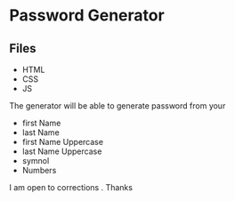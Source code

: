 # Password Generator

## Files

* HTML
* CSS
* JS

The generator will be able to generate password from your

* first Name
* last Name
* first Name Uppercase
* last Name Uppercase
* symnol
* Numbers

I am open to corrections . Thanks
